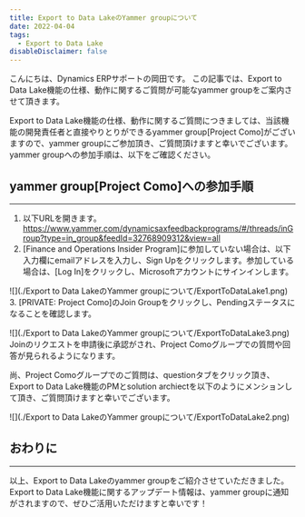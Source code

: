 ```yaml
---
title: Export to Data LakeのYammer groupについて
date: 2022-04-04
tags:
  - Export to Data Lake
disableDisclaimer: false
---
```


こんにちは、Dynamics ERPサポートの岡田です。
この記事では、Export to Data Lake機能の仕様、動作に関するご質問が可能なyammer groupをご案内させて頂きます。

<!-- more -->

Export to Data Lake機能の仕様、動作に関するご質問につきましては、当該機能の開発責任者と直接やりとりができるyammer group[Project Como]がございますので、yammer groupにご参加頂き、ご質問頂けますと幸いでございます。yammer groupへの参加手順は、以下をご確認ください。

<!-- 見出し -->

## yammer group[Project Como]への参加手順
---
<!-- 数字リスト -->

1. 以下URLを開きます。
https://www.yammer.com/dynamicsaxfeedbackprograms/#/threads/inGroup?type=in_group&feedId=32768909312&view=all
2. [Finance and Operations Insider Program]に参加していない場合は、以下入力欄にemailアドレスを入力し、Sign Upをクリックします。参加している場合は、[Log In]をクリックし、Microsoftアカウントにサインインします。
<!-- 画像 (リポジトリ内ファイルを参照 -->
![](./Export to Data LakeのYammer groupについて/ExportToDataLake1.png)
3. [PRIVATE: Project Como]のJoin Groupをクリックし、Pendingステータスになることを確認します。
<!-- 画像 (リポジトリ内ファイルを参照 -->
![](./Export to Data LakeのYammer groupについて/ExportToDataLake3.png)
Joinのリクエストを申請後に承認がされ、Project Comoグループでの質問や回答が見られるようになります。

尚、Project Comoグループでのご質問は、questionタブをクリック頂き、Export to Data Lake機能のPMとsolution archiectを以下のようにメンションして頂き、ご質問頂けますと幸いでございます。
<!-- 画像 (リポジトリ内ファイルを参照 -->
![](./Export to Data LakeのYammer groupについて/ExportToDataLake2.png)
<!-- 区切り線 -->
## おわりに
---
以上、Export to Data Lakeのyammer groupをご紹介させていただきました。
Export to Data Lake機能に関するアップデート情報は、yammer groupに通知がされますので、ぜひご活用いただけますと幸いです！


